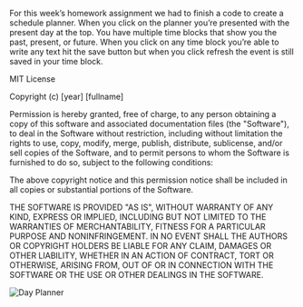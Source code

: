 For this week’s homework assignment we had to finish a code to create a schedule planner. When you click on the planner you’re presented with the present day at the top. You have multiple time blocks that show you the past, present, or future. When you click on any time block you’re able to write any text hit the save button but when you click refresh the event is still saved in your time block.


MIT License

Copyright (c) [year] [fullname]

Permission is hereby granted, free of charge, to any person obtaining a copy
of this software and associated documentation files (the "Software"), to deal
in the Software without restriction, including without limitation the rights
to use, copy, modify, merge, publish, distribute, sublicense, and/or sell
copies of the Software, and to permit persons to whom the Software is
furnished to do so, subject to the following conditions:

The above copyright notice and this permission notice shall be included in all
copies or substantial portions of the Software.

THE SOFTWARE IS PROVIDED "AS IS", WITHOUT WARRANTY OF ANY KIND, EXPRESS OR
IMPLIED, INCLUDING BUT NOT LIMITED TO THE WARRANTIES OF MERCHANTABILITY,
FITNESS FOR A PARTICULAR PURPOSE AND NONINFRINGEMENT. IN NO EVENT SHALL THE
AUTHORS OR COPYRIGHT HOLDERS BE LIABLE FOR ANY CLAIM, DAMAGES OR OTHER
LIABILITY, WHETHER IN AN ACTION OF CONTRACT, TORT OR OTHERWISE, ARISING FROM,
OUT OF OR IN CONNECTION WITH THE SOFTWARE OR THE USE OR OTHER DEALINGS IN THE
SOFTWARE.

![Day Planner](https://user-images.githubusercontent.com/73040685/127724525-aed0b403-fec2-40cd-89bd-38675a06ad9d.png)
